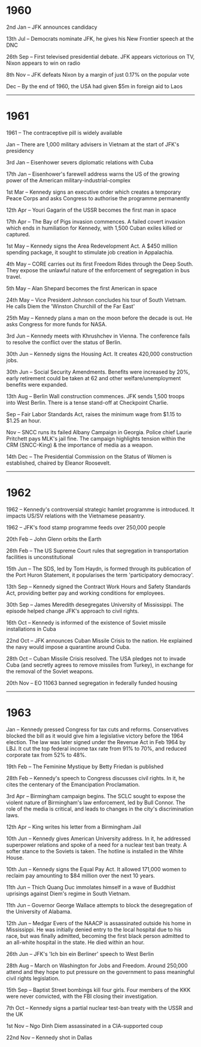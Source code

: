 # 1960

2nd Jan – JFK announces candidacy

13th Jul – Democrats nominate JFK, he gives his New Frontier speech at the DNC

26th Sep – First televised presidential debate. JFK appears victorious on TV, Nixon appears to win on radio

8th Nov – JFK defeats Nixon by a margin of just 0.17% on the popular vote

Dec – By the end of 1960, the USA had given $5m in foreign aid to Laos

***

# 1961

1961 – The contraceptive pill is widely available

Jan – There are 1,000 military advisers in Vietnam at the start of JFK's presidency

3rd Jan – Eisenhower severs diplomatic relations with Cuba

17th Jan – Eisenhower's farewell address warns the US of the growing power of the American military-industrial-complex

1st Mar – Kennedy signs an executive order which creates a temporary Peace Corps and asks Congress to authorise the programme permanently

12th Apr – Youri Gagarin of the USSR becomes the first man in space

17th Apr – The Bay of Pigs invasion commences. A failed covert invasion which ends in humiliation for Kennedy, with 1,500 Cuban exiles killed or captured.

1st May – Kennedy signs the Area Redevelopment Act. A $450 million spending package, it sought to stimulate job creation in Appalachia.

4th May – CORE carries out its first Freedom Rides through the Deep South. They expose the unlawful nature of the enforcement of segregation in bus travel.

5th May – Alan Shepard becomes the first American in space

24th May – Vice President Johnson concludes his tour of South Vietnam. He calls Diem the 'Winston Churchill of the Far East'

25th May – Kennedy plans a man on the moon before the decade is out. He asks Congress for more funds for NASA.

3rd Jun – Kennedy meets with Khrushchev in Vienna. The conference fails to resolve the conflict over the status of Berlin.

30th Jun – Kennedy signs the Housing Act. It creates 420,000 construction jobs.

30th Jun – Social Security Amendments. Benefits were increased by 20%, early retirement could be taken at 62 and other welfare/unemployment benefits were expanded.

13th Aug – Berlin Wall construction commences. JFK sends 1,500 troops into West Berlin. There is a tense stand-off at Checkpoint Charlie.

Sep – Fair Labor Standards Act, raises the minimum wage from $1.15 to $1.25 an hour.

Nov – SNCC runs its failed Albany Campaign in Georgia. Police chief Laurie Pritchett pays MLK's jail fine. The campaign highlights tension within the CRM (SNCC-King) & the importance of media as a weapon.

14th Dec – The Presidential Commission on the Status of Women is established, chaired by Eleanor Roosevelt.

***

# 1962

1962 – Kennedy's controversial strategic hamlet programme is introduced. It impacts US/SV relations with the Vietnamese peasantry.

1962 – JFK's food stamp programme feeds over 250,000 people

20th Feb – John Glenn orbits the Earth

26th Feb – The US Supreme Court rules that segregation in transportation facilities is unconstitutional

15th Jun – The SDS, led by Tom Haydn, is formed through its publication of the Port Huron Statement, it popularises the term 'participatory democracy'.

13th Sep – Kennedy signed the Contract Work Hours and Safety Standards Act, providing better pay and working conditions for employees.

30th Sep – James Meredith desegregates University of Mississippi. The episode helped change JFK's approach to civil rights.

16th Oct – Kennedy is informed of the existence of Soviet missile installations in Cuba

22nd Oct – JFK announces Cuban Missile Crisis to the nation. He explained the navy would impose a quarantine around Cuba.

28th Oct – Cuban Missile Crisis resolved. The USA pledges not to invade Cuba (and secretly agrees to remove missiles from Turkey), in exchange for the removal of the Soviet weapons.

20th Nov – EO 11063 banned segregation in federally funded housing

***

# 1963

Jan – Kennedy pressed Congress for tax cuts and reforms. Conservatives blocked the bill as it would give him a legislative victory before the 1964 election. The law was later signed under the Revenue Act in Feb 1964 by LBJ. It cut the top federal income tax rate from 91% to 70%, and reduced corporate tax from 52% to 48%.

19th Feb – The Feminine Mystique by Betty Friedan is published

28th Feb – Kennedy's speech to Congress discusses civil rights. In it, he cites the centenary of the Emancipation Proclamation.

3rd Apr – Birmingham campaign begins. The SCLC sought to expose the violent nature of Birmingham's law enforcement, led by Bull Connor. The role of the media is critical, and leads to changes in the city's discrimination laws.

12th Apr – King writes his letter from a Birmingham Jail

10th Jun – Kennedy gives American University address. In it, he addressed superpower relations and spoke of a need for a nuclear test ban treaty. A softer stance to the Soviets is taken. The hotline is installed in the White House.

10th Jun – Kennedy signs the Equal Pay Act. It allowed 171,000 women to reclaim pay amounting to $84 million over the next 10 years.

11th Jun – Thich Quang Duc immolates himself in a wave of Buddhist uprisings against Diem's regime in South Vietnam.

11th Jun – Governor George Wallace attempts to block the desegregation of the University of Alabama.

12th Jun – Medgar Evers of the NAACP is assassinated outside his home in Mississippi. He was initially denied entry to the local hospital due to his race, but was finally admitted, becoming the first black person admitted to an all-white hospital in the state. He died within an hour.

26th Jun – JFK's 'Ich bin ein Berliner' speech to West Berlin

28th Aug – March on Washington for Jobs and Freedom. Around 250,000 attend and they hope to put pressure on the government to pass meaningful civil rights legislation.

15th Sep – Baptist Street bombings kill four girls. Four members of the KKK were never convicted, with the FBI closing their investigation.

7th Oct – Kennedy signs a partial nuclear test-ban treaty with the USSR and the UK

1st Nov – Ngo Dinh Diem assassinated in a CIA-supported coup

22nd Nov – Kennedy shot in Dallas

